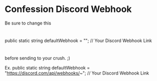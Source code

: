 # Confession Discord Webhook
Be sure to change this
#
public static string defaultWebhook = ""; // Your Discord Webhook Link
#
before sending to your crush. ;)

Ex.
public static string defaultWebhook = "https://discord.com/api/webhooks/~"; // Your Discord Webhook Link
